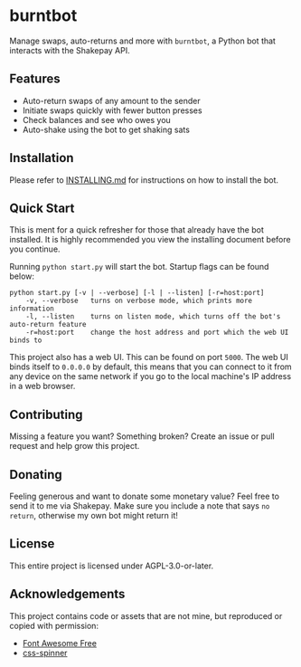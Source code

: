 # burntbot
Manage swaps, auto-returns and more with `burntbot`, a Python bot that interacts with the Shakepay API.

## Features
* Auto-return swaps of any amount to the sender
* Initiate swaps quickly with fewer button presses
* Check balances and see who owes you
* Auto-shake using the bot to get shaking sats

## Installation
Please refer to [INSTALLING.md](INSTALLING.md) for instructions on how to install the bot.

## Quick Start
This is ment for a quick refresher for those that already have the bot installed. It is highly recommended you view the installing document before you continue.

Running `python start.py` will start the bot. Startup flags can be found below:
```
python start.py [-v | --verbose] [-l | --listen] [-r=host:port]
	-v, --verbose	turns on verbose mode, which prints more information
	-l, --listen	turns on listen mode, which turns off the bot's auto-return feature
	-r=host:port	change the host address and port which the web UI binds to
```

This project also has a web UI. This can be found on port `5000`. The web UI binds itself to `0.0.0.0` by default, this means that you can connect to it from any device on the same network if you go to the local machine's IP address in a web browser.

## Contributing
Missing a feature you want? Something broken? Create an issue or pull request and help grow this project.

## Donating
Feeling generous and want to donate some monetary value? Feel free to send it to me via Shakepay. Make sure you include a note that says `no return`, otherwise my own bot might return it!

## License
This entire project is licensed under AGPL-3.0-or-later.

## Acknowledgements
This project contains code or assets that are not mine, but reproduced or copied with permission:
* [Font Awesome Free](https://fontawesome.com/license/free)
* [css-spinner](https://github.com/loadingio/css-spinner/)